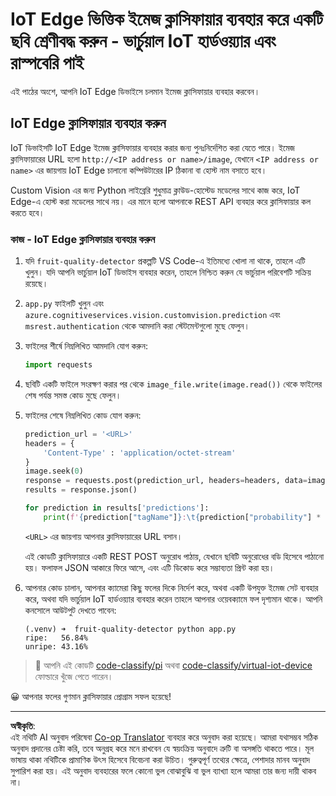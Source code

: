 <!--
CO_OP_TRANSLATOR_METADATA:
{
  "original_hash": "50151d9f9dce2801348a93880ef16d86",
  "translation_date": "2025-08-27T10:44:07+00:00",
  "source_file": "4-manufacturing/lessons/3-run-fruit-detector-edge/single-board-computer.md",
  "language_code": "bn"
}
-->
# IoT Edge ভিত্তিক ইমেজ ক্লাসিফায়ার ব্যবহার করে একটি ছবি শ্রেণীবদ্ধ করুন - ভার্চুয়াল IoT হার্ডওয়্যার এবং রাস্পবেরি পাই

এই পাঠের অংশে, আপনি IoT Edge ডিভাইসে চলমান ইমেজ ক্লাসিফায়ার ব্যবহার করবেন।

## IoT Edge ক্লাসিফায়ার ব্যবহার করুন

IoT ডিভাইসটি IoT Edge ইমেজ ক্লাসিফায়ার ব্যবহার করার জন্য পুনঃনির্দেশিত করা যেতে পারে। ইমেজ ক্লাসিফায়ারের URL হলো `http://<IP address or name>/image`, যেখানে `<IP address or name>` এর জায়গায় IoT Edge চালানো কম্পিউটারের IP ঠিকানা বা হোস্ট নাম বসাতে হবে।

Custom Vision এর জন্য Python লাইব্রেরি শুধুমাত্র ক্লাউড-হোস্টেড মডেলের সাথে কাজ করে, IoT Edge-এ হোস্ট করা মডেলের সাথে নয়। এর মানে হলো আপনাকে REST API ব্যবহার করে ক্লাসিফায়ার কল করতে হবে।

### কাজ - IoT Edge ক্লাসিফায়ার ব্যবহার করুন

1. যদি `fruit-quality-detector` প্রকল্পটি VS Code-এ ইতিমধ্যে খোলা না থাকে, তাহলে এটি খুলুন। যদি আপনি ভার্চুয়াল IoT ডিভাইস ব্যবহার করেন, তাহলে নিশ্চিত করুন যে ভার্চুয়াল পরিবেশটি সক্রিয় রয়েছে।

1. `app.py` ফাইলটি খুলুন এবং `azure.cognitiveservices.vision.customvision.prediction` এবং `msrest.authentication` থেকে আমদানি করা স্টেটমেন্টগুলো মুছে ফেলুন।

1. ফাইলের শীর্ষে নিম্নলিখিত আমদানি যোগ করুন:

    ```python
    import requests
    ```

1. ছবিটি একটি ফাইলে সংরক্ষণ করার পর থেকে `image_file.write(image.read())` থেকে ফাইলের শেষ পর্যন্ত সমস্ত কোড মুছে ফেলুন।

1. ফাইলের শেষে নিম্নলিখিত কোড যোগ করুন:

    ```python
    prediction_url = '<URL>'
    headers = {
        'Content-Type' : 'application/octet-stream'
    }
    image.seek(0)
    response = requests.post(prediction_url, headers=headers, data=image)
    results = response.json()
    
    for prediction in results['predictions']:
        print(f'{prediction["tagName"]}:\t{prediction["probability"] * 100:.2f}%')
    ```

    `<URL>` এর জায়গায় আপনার ক্লাসিফায়ারের URL বসান।

    এই কোডটি ক্লাসিফায়ারে একটি REST POST অনুরোধ পাঠায়, যেখানে ছবিটি অনুরোধের বডি হিসেবে পাঠানো হয়। ফলাফল JSON আকারে ফিরে আসে, এবং এটি ডিকোড করে সম্ভাব্যতা প্রিন্ট করা হয়।

1. আপনার কোড চালান, আপনার ক্যামেরা কিছু ফলের দিকে নির্দেশ করে, অথবা একটি উপযুক্ত ইমেজ সেট ব্যবহার করে, অথবা যদি ভার্চুয়াল IoT হার্ডওয়্যার ব্যবহার করেন তাহলে আপনার ওয়েবক্যামে ফল দৃশ্যমান থাকে। আপনি কনসোলে আউটপুট দেখতে পাবেন:

    ```output
    (.venv) ➜  fruit-quality-detector python app.py
    ripe:   56.84%
    unripe: 43.16%
    ```

> 💁 আপনি এই কোডটি [code-classify/pi](../../../../../4-manufacturing/lessons/3-run-fruit-detector-edge/code-classify/pi) অথবা [code-classify/virtual-iot-device](../../../../../4-manufacturing/lessons/3-run-fruit-detector-edge/code-classify/virtual-iot-device) ফোল্ডারে খুঁজে পেতে পারেন।

😀 আপনার ফলের গুণমান ক্লাসিফায়ার প্রোগ্রাম সফল হয়েছে!

---

**অস্বীকৃতি**:  
এই নথিটি AI অনুবাদ পরিষেবা [Co-op Translator](https://github.com/Azure/co-op-translator) ব্যবহার করে অনুবাদ করা হয়েছে। আমরা যথাসম্ভব সঠিক অনুবাদ প্রদানের চেষ্টা করি, তবে অনুগ্রহ করে মনে রাখবেন যে স্বয়ংক্রিয় অনুবাদে ত্রুটি বা অসঙ্গতি থাকতে পারে। মূল ভাষায় থাকা নথিটিকে প্রামাণিক উৎস হিসেবে বিবেচনা করা উচিত। গুরুত্বপূর্ণ তথ্যের ক্ষেত্রে, পেশাদার মানব অনুবাদ সুপারিশ করা হয়। এই অনুবাদ ব্যবহারের ফলে কোনো ভুল বোঝাবুঝি বা ভুল ব্যাখ্যা হলে আমরা তার জন্য দায়ী থাকব না।